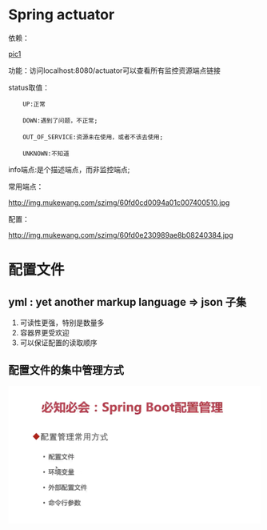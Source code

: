 # Spring actuator

依赖：

[pic1](http://img.mukewang.com/szimg/60fd094a09a7edf104700071.jpg)

功能：访问localhost:8080/actuator可以查看所有监控资源端点链接


status取值：

        UP:正常

        DOWN:遇到了问题，不正常;

        OUT_OF_SERVICE:资源未在使用，或者不该去使用;

        UNKNOWN:不知道


info端点:是个描述端点，而非监控端点;

常用端点：

http://img.mukewang.com/szimg/60fd0cd0094a01c007400510.jpg

配置：

http://img.mukewang.com/szimg/60fd0e230989ae8b08240384.jpg

# 配置文件       
## yml : yet another markup language => json 子集

1. 可读性更强，特别是数量多
2. 容器界更受欢迎
3. 可以保证配置的读取顺序


## 配置文件的集中管理方式
![picture 1](images/ae1dcb3811f4e474153e7b17048ccede70a5529873c6a9321ef9e6ee499e2a6d.png)  
